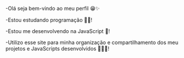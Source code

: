 -Olá seja bem-vindo ao meu perfil 😁✨

-Estou estudando programação 👩‍💻!

-Estou me desenvolvendo na JavaScript 🤖!

-Utilizo esse site para minha organização e compartilhamento dos meu projetos e JavaScripts desenvolvidos 👾👩‍💻!
